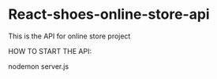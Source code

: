 # React-shoes-online-store-api
This is the API for online store project

HOW TO START THE API:

nodemon server.js
